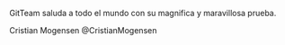 GitTeam saluda
a todo el mundo
con su magnifica
y maravillosa
prueba.

Cristian Mogensen @CristianMogensen
